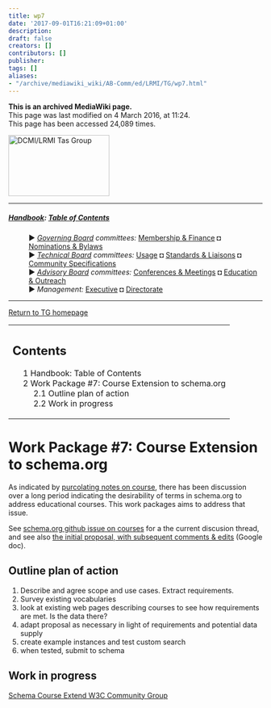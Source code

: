 ```yaml
---
title: wp7
date: '2017-09-01T16:21:09+01:00'
description: 
draft: false
creators: []
contributors: []
publisher: 
tags: []
aliases:
- "/archive/mediawiki_wiki/AB-Comm/ed/LRMI/TG/wp7.html"
---
```


 **This is an archived MediaWiki page.**  
This page was last modified on 4 March 2016, at 11:24.  
This page has been accessed 24,089 times.

[<img alt="DCMI/LRMI Tas Group" src="/archive/mediawiki_wiki/images/DC-LRMI_TG.png" width="200" height="121">](/archive/mediawiki_wiki/images/DC-LRMI_TG.png "DCMI/LRMI Tas Group")

* * *

##### [Handbook](/archive/mediawiki_wiki/DCMI_Handbook "DCMI Handbook"): [Table of Contents](/archive/mediawiki_wiki/DCMI_Handbook/ "DCMI Handbook") 
<dl>
<dd> ► <i><a href="/archive/mediawiki_wiki/DCMI_Governing_Board" title="DCMI Governing Board">Governing Board</a> committees:</i> <a href="/archive/mediawiki_wiki/DCMI_Governing_Board/finance" title="DCMI Governing Board/finance">Membership &amp; Finance</a> ◘ <a href="/archive/mediawiki_wiki/DCMI_Governing_Board/nominations" title="DCMI Governing Board/nominations">Nominations &amp; Bylaws</a> 
</dd>
<dd> ► <i><a href="/archive/mediawiki_wiki/DCMI_Technical_Board" title="DCMI Technical Board">Technical Board</a> committees:</i> <a href="/archive/mediawiki_wiki/DCMI_Technical_Board/usage" title="DCMI Technical Board/usage">Usage</a> ◘ <a href="/archive/mediawiki_wiki/DCMI_Technical_Board/standards" title="DCMI Technical Board/standards">Standards &amp; Liaisons</a> ◘ <a href="/archive/mediawiki_wiki/DCMI_Technical_Board/specifications" title="DCMI Technical Board/specifications">Community Specifications</a>
</dd>
<dd> ► <i><a href="/archive/mediawiki_wiki/DCMI_Advisory_Board" title="DCMI Advisory Board">Advisory Board</a> committees:</i> <a href="/archive/mediawiki_wiki/DCMI_Advisory_Board/meetings" title="DCMI Advisory Board/meetings">Conferences &amp; Meetings</a> ◘ <a href="/archive/mediawiki_wiki/DCMI_Advisory_Board/documentation" title="DCMI Advisory Board/documentation">Education &amp; Outreach</a>
</dd>
<dd> ► <i>Management:</i> <a href="/archive/mediawiki_wiki/Exec_Committee" title="Exec Committee">Executive</a> ◘ <a href="/archive/mediawiki_wiki/Exec_Committee/directorate" title="Exec Committee/directorate">Directorate</a>
</dd>
</dl>

* * *

[Return to TG homepage](/archive/mediawiki_wiki/AB-Comm/ed/LRMI/TG "AB-Comm/ed/LRMI/TG")

<table id="toc" class="toc">
  <tr>
    <td>
      <div id="toctitle">
        <h2>Contents</h2>
      </div>
      <ul>
        <li class="toclevel-1"><a href="#Handbook:_Table_of_Contents"><span class="tocnumber">1</span> <span class="toctext">Handbook: Table of Contents</span></a></li>
        <li class="toclevel-1 tocsection-1">
          <a href="#Work_Package_.237:_Course_Extension_to_schema.org"><span class="tocnumber">2</span> <span class="toctext">Work Package #7: Course Extension to schema.org</span></a>
          <ul>
            <li class="toclevel-2 tocsection-2"><a href="#Outline_plan_of_action"><span class="tocnumber">2.1</span> <span class="toctext">Outline plan of action</span></a></li>
            <li class="toclevel-2 tocsection-3"><a href="#Work_in_progress"><span class="tocnumber">2.2</span> <span class="toctext">Work in progress</span></a></li>
          </ul>
        </li>
      </ul>
    </td>
  </tr>
</table>


# Work Package #7: Course Extension to schema.org 

As indicated by [purcolating notes on course](/archive/mediawiki_wiki/AB-Comm/ed/LRMI/TG/courses "AB-Comm/ed/LRMI/TG/courses"), there has been discussion over a long period indicating the desirability of terms in schema.org to address educational courses. This work packages aims to address that issue.

See [schema.org github issue on courses](https://github.com/schemaorg/schemaorg/issues/195) for a the current discusion thread, and see also [the initial proposal, with subsequent comments & edits](https://docs.google.com/document/d/12YWjLzZC8FiTiOwSAETRIEozeqZdn6O8a4fgqK4t5Ss/edit#heading=h.rfn4nr6j1toq) (Google doc).

## Outline plan of action

1. Describe and agree scope and use cases. Extract requirements.
2. Survey existing vocabularies
3. look at existing web pages describing courses to see how requirements are met. Is the data there?
4. adapt proposal as necessary in light of requirements and potential data supply
5. create example instances and test custom search
6. when tested, submit to schema

## Work in progress

[Schema Course Extend W3C Community Group](http://w3.org/community/schema-course-extend)

